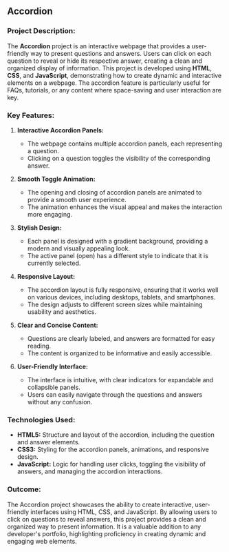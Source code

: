 ## Accordion

### Project Description:

The **Accordion** project is an interactive webpage that provides a user-friendly way to present questions and answers. Users can click on each question to reveal or hide its respective answer, creating a clean and organized display of information. This project is developed using **HTML**, **CSS**, and **JavaScript**, demonstrating how to create dynamic and interactive elements on a webpage. The accordion feature is particularly useful for FAQs, tutorials, or any content where space-saving and user interaction are key.

### Key Features:

1. **Interactive Accordion Panels:**
   - The webpage contains multiple accordion panels, each representing a question.
   - Clicking on a question toggles the visibility of the corresponding answer.

2. **Smooth Toggle Animation:**
   - The opening and closing of accordion panels are animated to provide a smooth user experience.
   - The animation enhances the visual appeal and makes the interaction more engaging.

3. **Stylish Design:**
   - Each panel is designed with a gradient background, providing a modern and visually appealing look.
   - The active panel (open) has a different style to indicate that it is currently selected.

4. **Responsive Layout:**
   - The accordion layout is fully responsive, ensuring that it works well on various devices, including desktops, tablets, and smartphones.
   - The design adjusts to different screen sizes while maintaining usability and aesthetics.

5. **Clear and Concise Content:**
   - Questions are clearly labeled, and answers are formatted for easy reading.
   - The content is organized to be informative and easily accessible.

6. **User-Friendly Interface:**
   - The interface is intuitive, with clear indicators for expandable and collapsible panels.
   - Users can easily navigate through the questions and answers without any confusion.

### Technologies Used:

- **HTML5:** Structure and layout of the accordion, including the question and answer elements.
- **CSS3:** Styling for the accordion panels, animations, and responsive design.
- **JavaScript:** Logic for handling user clicks, toggling the visibility of answers, and managing the accordion interactions.

### Outcome:

The Accordion project showcases the ability to create interactive, user-friendly interfaces using HTML, CSS, and JavaScript. By allowing users to click on questions to reveal answers, this project provides a clean and organized way to present information. It is a valuable addition to any developer's portfolio, highlighting proficiency in creating dynamic and engaging web elements.
